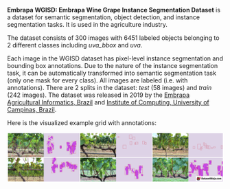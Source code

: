 **Embrapa WGISD: Embrapa Wine Grape Instance Segmentation Dataset** is a dataset for semantic segmentation, object detection, and instance segmentation tasks. It is used in the agriculture industry.

The dataset consists of 300 images with 6451 labeled objects belonging to 2 different classes including *uva_bbox* and *uva*.

Each image in the WGISD dataset has pixel-level instance segmentation and bounding box annotations. Due to the nature of the instance segmentation task, it can be automatically transformed into semantic segmentation task (only one mask for every class). All images are labeled (i.e. with annotations). There are 2 splits in the dataset: *test* (58 images) and *train* (242 images). The dataset was released in 2019 by the [Embrapa Agricultural Informatics, Brazil](https://www.embrapa.br/en/agricultura-movida-a-ciencia) and [Institute of Computing, University of Campinas, Brazil](https://ic.unicamp.br/en/).

Here is the visualized example grid with annotations:

<img src="https://github.com/dataset-ninja/wgisd/raw/main/visualizations/side_annotations_grid.png">
